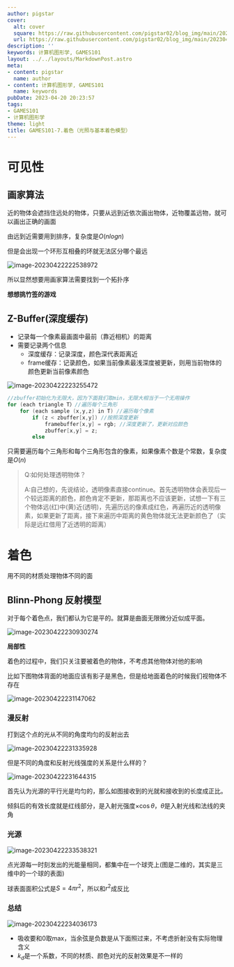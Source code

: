 ```yaml
---
author: pigstar
cover:
  alt: cover
  square: https://raw.githubusercontent.com/pigstar02/blog_img/main/202304141736721.png
  url: https://raw.githubusercontent.com/pigstar02/blog_img/main/202304141736721.png
description: ''
keywords: 计算机图形学, GAMES101
layout: ../../layouts/MarkdownPost.astro
meta:
- content: pigstar
  name: author
- content: 计算机图形学, GAMES101
  name: keywords
pubDate: 2023-04-20 20:23:57
tags:
- GAMES101
- 计算机图形学
theme: light
title: GAMES101-7.着色（光照与基本着色模型）
---
```

# 可见性

## 画家算法

近的物体会遮挡住远处的物体，只要从远到近依次画出物体，近物覆盖远物，就可以画出正确的画面

由远到近需要用到排序，复杂度是$O(nlogn)$

但是会出现一个环形互相叠的环就无法区分哪个最远

![image-20230422222538972](https://raw.githubusercontent.com/pigstar02/blog_img/main/202304222225676.png)

所以显然想要用画家算法需要找到一个拓扑序

**想想挑竹签的游戏**

## Z-Buffer(深度缓存)

- 记录每一个像素最画面中最前（靠近相机）的距离
- 需要记录两个信息
  - 深度缓存：记录深度，颜色深代表距离近
  - frame缓存：记录颜色，如果当前像素最浅深度被更新，则用当前物体的颜色更新当前像素颜色

![image-20230422223255472](https://raw.githubusercontent.com/pigstar02/blog_img/main/202304222232498.png)

```cpp
//zbuffer初始化为无限大，因为下面我们取min，无限大相当于一个无用操作
for (each triangle T）//遍历每个三角形
	for (each sample (x,y,z) in T) //遍历每个像素
		if (z < zbuffer[x,y]) //按照深度更新
			framebuffer[x,y] = rgb; //深度更新了，更新对应颜色
			zbuffer[x,y] = z;
		else
```

只需要遍历每个三角形和每个三角形包含的像素，如果像素个数是个常数，复杂度是$O(n)$

> Q:如何处理透明物体？
>
> A:自己想的，先说结论，透明像素直接continue。首先透明物体会表现后一个较远距离的颜色，颜色肯定不更新，那距离也不应该更新，试想一下有三个物体远(红)中(黄)近(透明)，先遍历远的像素成红色，再遍历近的透明像素，如果更新了距离，接下来遍历中距离的黄色物体就无法更新颜色了（实际是远红借用了近透明的距离）

# 着色

用不同的材质处理物体不同的面

## Blinn-Phong 反射模型

对于每个着色点，我们都认为它是平的。就算是曲面无限微分近似成平面。

![image-20230422230930274](https://raw.githubusercontent.com/pigstar02/blog_img/main/202304222309299.png)

**局部性**

着色的过程中，我们只关注要被着色的物体，不考虑其他物体对他的影响

比如下图物体背面的地面应该有影子是黑色，但是给地面着色的时候我们视物体不存在

![image-20230422231147062](https://raw.githubusercontent.com/pigstar02/blog_img/main/202304222311090.png)

### 漫反射

打到这个点的光从不同的角度均匀的反射出去

![image-20230422231335928](https://raw.githubusercontent.com/pigstar02/blog_img/main/202304222313025.png)

但是不同的角度和反射光线强度的关系是什么样的？

![image-20230422231644315](https://raw.githubusercontent.com/pigstar02/blog_img/main/202304222316337.png)

首先认为光源的平行光是均匀的，那么如图接收到的光就和接收到的长度成正比。

倾斜后的有效长度就是红线部分，是入射光强度$\times \cos\theta$，$\theta$是入射光线和法线的夹角

### 光源

![image-20230422233538321](https://raw.githubusercontent.com/pigstar02/blog_img/main/202304222335350.png)

点光源每一时刻发出的光能量相同，都集中在一个球壳上(图是二维的，其实是三维中的一个球的表面)

球表面面积公式是$S = 4 \pi r^2$，所以和$r^2$成反比

### 总结

![image-20230422234036173](https://raw.githubusercontent.com/pigstar02/blog_img/main/202304222340201.png)

- 吸收要和0取max，当余弦是负数是从下面照过来，不考虑折射没有实际物理含义
- $k_d$是一个系数，不同的材质、颜色对光的反射效果是不一样的